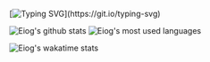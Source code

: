 [![Typing SVG](https://readme-typing-svg.demolab.com?font=Fira+Code&pause=1000&color=000000&center=true%C2%A0%E7%9C%9F&vCenter=false%C2%A0%E5%81%87&repeat=false%C2%A0%E5%81%87&random=false%C2%A0%E5%81%87&width=435&lines=Hi+there+%F0%9F%91%8B%EF%BC%8CHere's+Eiog's+Github~)](https://git.io/typing-svg)

![Eiog's github stats](https://github-readme-stats.vercel.app/api?username=Eiog&show_icons=true&include_all_commits=true&theme=material-palenight) ![Eiog's most used languages](https://github-readme-stats.vercel.app/api/top-langs/?username=Eiog&layout=compact&theme=material-palenight)

![Eiog's wakatime stats](https://github-readme-stats.vercel.app/api/wakatime?username=Eiog&layout=compact&theme=material-palenight)
